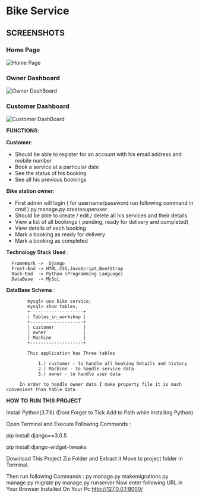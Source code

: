# Bike Service

## SCREENSHOTS

### Home Page

![Home Page](https://user-images.githubusercontent.com/96305967/169760510-e7050f4d-4ec8-4d69-85ef-76a857e7b1b9.png)

### Owner Dashboard 

![Owner DashBoard](https://user-images.githubusercontent.com/96305967/169760539-35457144-3b49-4953-8b4f-062eed6a799f.png)


### Customer Dashboard

![Customer DashBoard](https://user-images.githubusercontent.com/96305967/169760561-07f01975-8382-4a8f-93b1-f307e134eec6.png)


𝐅𝐔𝐍𝐂𝐓𝐈𝐎𝐍𝐒:

𝐂𝐮𝐬𝐭𝐨𝐦𝐞𝐫:
- Should be able to register for an account with his email address and mobile
 number
- Book a service at a particular date
- See the status of his booking
- See all his previous bookings

𝐁𝐢𝐤𝐞 𝐬𝐭𝐚𝐭𝐢𝐨𝐧 𝐨𝐰𝐧𝐞𝐫:

- First admin will login ( for username/password run following command in cmd )
  py manage.py createsuperuser
- Should be able to create / edit / delete all his services and their details
- View a list of all bookings ( pending, ready for delivery and completed)
- View details of each booking
- Mark a booking as ready for delivery
- Mark a booking as completed


𝐓𝐞𝐜𝐡𝐧𝐨𝐥𝐨𝐠𝐲 𝐒𝐭𝐚𝐜𝐤 𝐔𝐬𝐞𝐝 :

      FrameWork ->  Django
      Front-End -> HTML,CSS,JavaScript,BootStrap
      Back-End  -> Python (Programming Language)
      DataBase  -> MySql
      

𝐃𝐚𝐭𝐚𝐁𝐚𝐬𝐞 𝐒𝐜𝐡𝐞𝐦𝐚 :

            mysql> use bike service;
            mysql> show tables;
            +--------------------+
            | Tables_in_workshop |
            +--------------------+
            | customer           |
            | owner              |
            | Machine            |
            +--------------------+
            
            This application has Three tables 
              
                1.) customer - to handle all booking Details and history
                2.) Machine - to handle service data
                3.) owner - to handle user data
                
         In order to handle owner data I make property file it is much convenient than table data


𝐇𝐎𝐖 𝐓𝐎 𝐑𝐔𝐍 𝐓𝐇𝐈𝐒 𝐏𝐑𝐎𝐉𝐄𝐂𝐓

Install Python(3.7.6) (Dont Forget to Tick Add to Path while installing Python)

Open Terminal and Execute Following Commands :

pip install django==3.0.5

pip install django-widget-tweaks

Download This Project Zip Folder and Extract it
Move to project folder in Terminal. 

Then run following Commands :
py manage.py makemigrations
py manage.py migrate
py manage.py runserver
Now enter following URL in Your Browser Installed On Your Pc
http://127.0.0.1:8000/ 
